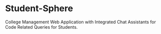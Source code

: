 # Student-Sphere
College Management Web Application with Integrated Chat Assistants for Code Related Queries for Students.
